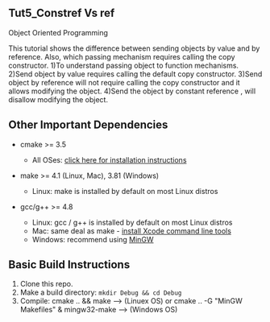 ## Tut5_Constref Vs ref

 Object Oriented Programming 

This tutorial shows the difference between sending objects by value and by reference. Also, which passing mechanism requires calling the copy constructor.                     1)To understand passing object to function mechanisms. 
 2)Send object by value requires calling the default copy constructor. 
 3)Send object by reference will not require calling the copy constructor and it allows modifying the object. 
 4)Send the object by constant reference , will disallow modifying the object. 

## Other Important Dependencies
* cmake >= 3.5

  * All OSes: [click here for installation instructions](https://cmake.org/install/)
* make >= 4.1 (Linux, Mac), 3.81 (Windows)
  * Linux: make is installed by default on most Linux distros
 
* gcc/g++ >= 4.8
  * Linux: gcc / g++ is installed by default on most Linux distros
  * Mac: same deal as make - [install Xcode command line tools](https://developer.apple.com/xcode/features/)
  * Windows: recommend using [MinGW](http://www.mingw.org/)

## Basic Build Instructions

1. Clone this repo.
2. Make a build directory: `mkdir Debug && cd Debug`
3. Compile: cmake .. && make --> (Linuex OS) or
            cmake .. -G "MinGW Makefiles" & mingw32-make --> (Windows OS)